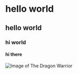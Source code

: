 # hello world
## hello world
### hi world
#### hi there

![Image of The Dragon Warrior](https://github.com/user-attachments/assets/f90f2498-8638-46d5-820f-92126fb311eb)
